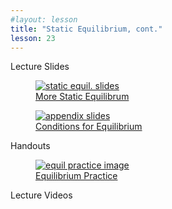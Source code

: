 ```yaml
---
#layout: lesson
title: "Static Equilibrium, cont."
lesson: 23
---
```


<div class="heading3"> Lecture Slides </div>

<div class="thumb_container">

  <a href="https://drive.google.com/file/d/13kV4v4BZH4V2dlse0K6-b-NFsQh67rq3/view" target="_blank">
    <figure class="thumblink">
      <img class="thumblink-img" src="{{site.baseurl}}/images/thumbs/L23.png" alt="static equil. slides" >
      <figcaption class="thumblink-caption"> More Static Equilibrum </figcaption>
    </figure>
  </a>

  <a href="https://drive.google.com/file/d/1nm5F2RvPAIxL_fiYO3jgjj_GdkW70mIY/view" target="_blank">
    <figure class="thumblink">
      <img class="thumblink-img" src="{{site.baseurl}}/images/thumbs/L23b.png" alt="appendix slides" >
      <figcaption class="thumblink-caption"> Conditions for Equilibrium </figcaption>
    </figure>
  </a>

</div>


<div class="heading3">
  Handouts
</div>

<div class="thumb_container">

  <a href="{{site.baseurl}}/handouts/h22_Equilibrium.pdf" target="_blank">
    <figure class="thumblink">
      <img class="thumblink-img-portrait" src="{{site.baseurl}}/images/thumbs/H22.png" alt="equil practice image" >
      <figcaption class="thumblink-caption"> Equilibrium Practice </figcaption>
    </figure>
  </a>

</div>


<div class="heading3">
  Lecture Videos
</div>

